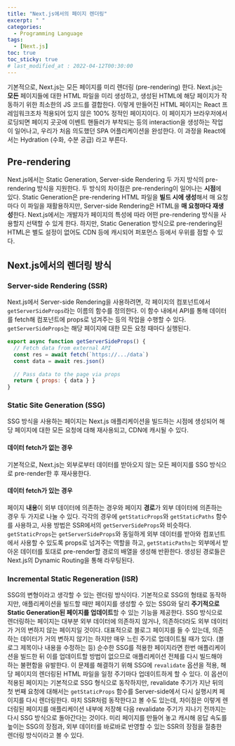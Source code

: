```yaml
---
title: "Next.js에서의 페이지 렌더링"
excerpt: " "
categories:
  - Programming Language
tags:
  - [Next.js]
toc: true
toc_sticky: true
# last_modified_at : 2022-04-12T00:30:00
---
```


기본적으로, Next.js는 모든 페이지를 미리 렌더링 (pre-rendering) 한다. Next.js는 **모든** 페이지들에 대한 HTML 파일을 미리 생성하고, 생성된 HTML에 해당 페이지가 작동하기 위한 최소한의 JS 코드를 결합한다. 이렇게 만들어진 HTML 페이지는 React 프레임워크조차 적용되어 있지 않은 100% 정적인 페이지이다. 이 페이지가 브라우저에서 로딩되면 페이지 곳곳에 이벤트 핸들러가 부착되는 등의 interaction을 생성하는 작업이 일어나고, 우리가 처음 의도했던 SPA 어플리케이션을 완성한다. 이 과정을 React에서는 Hydration (수화, 수분 공급) 라고 부른다. 

## Pre-rendering

Next.js에서는 Static Generation, Server-side Rendering 두 가지 방식의 pre-rendering 방식을 지원한다. 두 방식의 차이점은 pre-rendering이 일어나는 **시점**에 있다. Static Generation은 pre-rendering HTML 파일을 **빌드 시에 생성**해서 매 요청마다 이 파일을 재활용하지만, Server-side Rendering은 HTML을 **매 요청마다 재생성**한다. Next.js에서는 개발자가 페이지의 특성에 따라 어떤 pre-rendering 방식을 사용할지 선택할 수 있게 한다. 하지만, Static Generation 방식으로 pre-rendering된 HTML은 별도 설정이 없어도 CDN 등에 캐시되어 퍼포먼스 등에서 우위를 점할 수 있다.

## Next.js에서의 렌더링 방식

### Server-side Rendering (SSR)

Next.js에서 Server-side Rendering을 사용하려면, 각 페이지의 컴포넌트에서 `getServerSideProps`라는 이름의 함수를 정의한다. 이 함수 내에서 API를 통해 데이터를 fetch해 컴포넌트에 props로 넘겨주는 등의 작업을 수행할 수 있다. `getServerSideProps`는 해당 페이지에 대한 모든 요청 때마다 실행된다.

```javascript
export async function getServerSideProps() {
  // Fetch data from external API
  const res = await fetch(`https://.../data`)
  const data = await res.json()
 
  // Pass data to the page via props
  return { props: { data } }
}
```

### Static Site Generation (SSG)

SSG 방식을 사용하는 페이지는 Next.js 애플리케이션을 빌드하는 시점에 생성되어 해당 페이지에 대한 모든 요청에 대해 재사용되고, CDN에 캐시될 수 있다.

#### 데이터 fetch가 없는 경우

기본적으로, Next.js는 외부로부터 데이터를 받아오지 않는 모든 페이지를 SSG 방식으로 pre-render한 후 재사용한다.

#### 데이터 fetch가 있는 경우

페이지 **내용**이 외부 데이터에 의존하는 경우와 페이지 **경로**가 외부 데이터에 의존하는 경우 두 가지로 나눌 수 있다. 각각의 경우에 `getStaticProps`와 `getStaticPaths` 함수를 사용하고, 사용 방법은 SSR에서의 `getServerSideProps`와 비슷하다. `getStaticProps`는 `getServerSideProps`와 동일하게 외부 데이터를 받아와 컴포넌트에서 사용할 수 있도록 props로 넘겨주는 역할을 하고, `getStaticPaths`는 외부에서 받아온 데이터를 토대로 pre-render할 경로의 배열을 생성해 반환한다. 생성된 경로들은 Next.js의 Dynamic Routing을 통해 라우팅된다.

### Incremental Static Regeneration (ISR)

SSG의 변형이라고 생각할 수 있는 렌더링 방식이다. 기본적으로 SSG의 형태로 동작하지만, 애플리케이션을 빌드할 때만 페이지를 생성할 수 있는 SSG와 달리 **주기적으로 Static Generation된 페이지를 업데이트**할 수 있는 기능을 제공한다. SSG 방식으로 렌더링하는 페이지는 대부분 외부 데이터에 의존하지 않거나, 의존하더라도 외부 데이터가 거의 변하지 않는 페이지일 것이다. 대표적으로 블로그 페이지를 들 수 있는데, 의존하는 데이터가 거의 변하지 않기는 하지만 매우 느린 주기로 업데이트될 때가 있다. (블로그 제목이나 내용을 수정하는 등) 순수한 SSG를 적용한 페이지라면 한번 애플리케이션을 빌드한 뒤 이를 업데이트할 방법이 없으므로 애플리케이션 전체를 다시 빌드해야 하는 불편함을 유발한다. 이 문제를 해결하기 위해 SSG에 `revalidate` 옵션을 적용, 해당 페이지의 렌더링된 HTML 파일을 일정 주기마다 업데이트하게 할 수 있다. 이 옵션이 적용된 페이지는 기본적으로 SSG 형식으로 동작하지만, revalidate 주기가 지난 뒤의 첫 번째 요청에 대해서는 `getStaticProps` 함수를 Server-side에서 다시 실행시켜 페이지를 다시 렌더링한다. 마치 SSR처럼 동작한다고 볼 수도 있는데, 차이점은 이렇게 렌더링된 페이지를 애플리케이션 내부에 저장해 다음 revalidate 주기가 지나기 전까지는 다시 SSG 방식으로 돌아간다는 것이다. 미리 페이지를 만들어 놓고 캐시해 응답 속도를 높이는 SSG의 장점과, 외부 데이터를 바로바로 반영할 수 있는 SSR의 장점을 절충한 렌더링 방식이라고 볼 수 있다.